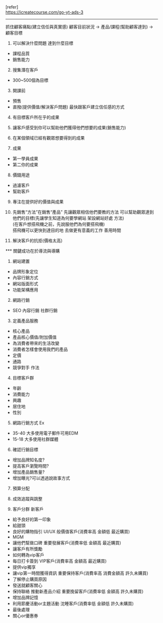 [refer]<br> https://icreatecourse.com/go-yt-ads-3
***
抓住顧客痛點(建立信任與真實感)
顧客目前狀況 -> 產品/課程(幫助顧客達到) -> 顧客目標

1. 可以解決什麼問題 達到什麼目標
 - 課程品質
 - 銷售能力

2. 搜集潛在客戶
 - 300~500個為目標

3. 開課前
 - 預售
 - 直撥(提供價值/解決客戶問題) 最快跟客戶建立信任感的方式

4. 有目標客戶所在乎的成果
5. 讓客戶感受到你可以幫助他們獲得他們想要的成果(銷售能力)

6. 在某個領域已經有觀眾想要得到的成果

7. 成果 
 - 第一學員成果
 - 第二你的成果

8. 價錢用途
 - 過濾客戶
 - 幫助客戶

9. 專注在提供好的價值與成果

10. 先銷售“方法”在銷售“產品”
先讓觀眾相信他們要教的方法 可以幫助觀眾達到他們的目標(先讓學生知道為何要學網站 架設網站好處 方法)<br>
(在客戶想搭飛機之前，先說服他們為何要搭飛機)<br>
搭飛機可以更快到達目的地 去做更有意義的工作 善用時間

11. 解決客戶的抗拒(價格太高)

*** 關鍵成功在於導流與導購
1. 網站建置
- 品牌形象定位
- 內容行銷方式
- 網站版面形式
- 功能架構應用
2. 網路行銷
- SEO 內容行銷 社群行銷
3. 定義產品服務
- 核心產品
- 產品核心價值/附加價值
- 為消費者帶來的生活改變
- 消費者怎樣會使用我們的產品
- 定價
- 通路
- 競爭對手 作法
4. 目標客戶群
- 年齡
- 消費能力
- 興趣
- 居住地
- 性別

5. 網路行銷方式
Ex<br>
- 35-40 大多使用電子郵件可用EDM
- 15-18 大多使用社群媒體

6. 確認行銷目標
- 增加品牌知名度?
- 提高客戶瀏覽時間?
- 增加產品銷售量?
- 增加曝光?可以透過說故事方式

7. 預算分配

8. 成效追蹤與跳整

9. 客戶分群
新客戶<br>
- 給予良好的第一印象
- 給甜頭
- 良好的購物指引 UI/UX
般價值客戶(消費率高 金額低 最近購買)<br>
- MGM
- 讓他們幫做口碑
重要發展客戶(消費率低 金額高 最近購買)<br>
- 讓客戶有所獎勵
- 如何轉為vip客戶
- 每日打卡簽到
VIP客戶(消費率高 金額高 最近購買)<br>
- 提供vip獨享
- 讓vip第一時間獲得資訊
重要保持客戶(消費率高 消費金額高 許久未購買)<br>
- 了解停止購買原因
- 發送就顧客關心
- 保持聯絡 推動新產品介紹
重要挽留客戶(消費率低 金額高 許久未購買)<br>
- 增加品牌記憶
- 利用節慶活動or主題活動
沈睡客戶(消費率低 金額低 許久未購買)<br>
- 最後處理
- 關心or優惠券
